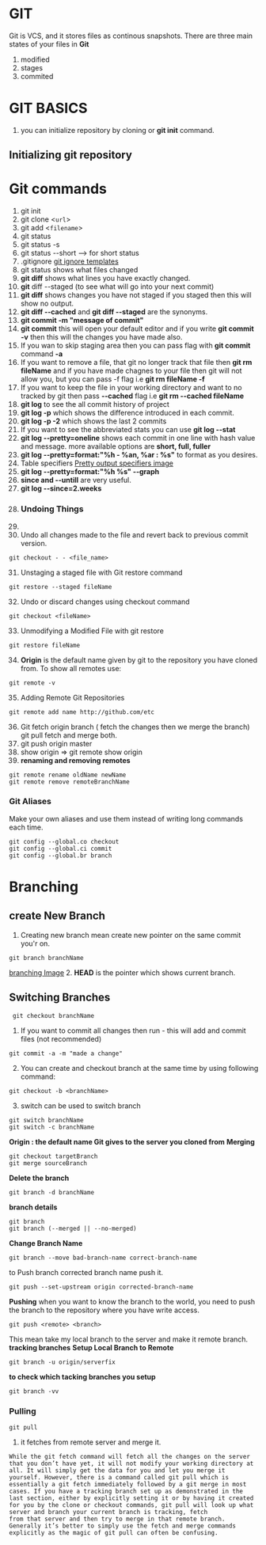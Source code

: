# GIT
Git is VCS, and it stores files as continous snapshots.
There are three main states of your files in **Git**
1. modified
2. stages
3. commited

# GIT BASICS
1. you can initialize repository by cloning or **git init** command.
## Initializing git repository
# Git commands
1. git init
2. git clone <`url`>
3. git add <`filename`>
4. git status 
5. git status -s 
6. git status --short --> for short status 
7. .gitignore [git ignore templates](https://github.com/github/gitignore)
8. git status shows what files changed
9. **git diff** shows what lines you have exactly changed.
10. **git** diff --staged (to see what will go into your next commit)
11.  **git diff** shows changes you have not staged if you staged then this will show no output.
12.  __git diff --cached__ and __git diff --staged__ are the synonyms.
13.  __git commit -m "message of commit"__
14.  __git commit__ this will open your default editor and if you write __git commit -v__ then this will the changes you have made also.
15.  If you wan to skip staging area then you can pass flag with __git commit__ command  __-a__
16.  If you want to remove a file, that git no longer track that file then __git rm fileName__ and if you have made chagnes to your file then git will not allow you, but you can pass -f flag i.e __git rm fileName -f__
17. If you want to keep the file in your working directory and want to no tracked by git then pass __--cached__ flag i.e __git rm --cached fileName__
18.  __git log__ to see the all commit history of project
19.  __git log -p__ which shows the difference introduced in each commit.
20. __git log -p -2__ which shows the last 2 commits
21.  If you want to see the abbreviated stats you can use __git log --stat__
22.  __git log --pretty=oneline__ shows each commit in one line with hash value and message. more available options are __short, full, fuller__
23.  __git log --pretty=format:"%h - %an, %ar : %s"__ to format as you desires.
24.  Table specifiers [Pretty output specifiers image](https://i.ibb.co/6rfVR4p/git.png)
25.  __git log --pretty=format:"%h %s" --graph__
26.  __since and --untill__ are very useful.
27. __git log --since=2.weeks__
28.  ### Undoing Things
29.  
30.  Undo all changes made to the file and revert back to previous commit version.
~~~
git checkout - - <file_name>
~~~
31.  Unstaging a staged file with Git restore command
~~~
git restore --staged fileName
~~~
32. Undo or discard changes using checkout command
~~~
git checkout <fileName>
~~~
33. Unmodifying a Modified File with git restore
~~~
git restore fileName
~~~
34. __Origin__ is the default name given by git to the repository you have cloned from. To show all remotes use:
~~~ 
git remote -v 
~~~
35. Adding Remote Git Repositories
~~~
git remote add name http://github.com/etc
~~~
36.  Git fetch origin branch ( fetch the changes then we merge the branch) git pull fetch and merge both. 
37.  git push origin master
38.  show origin => git remote show origin
39. __renaming and removing remotes__
~~~
git remote rename oldName newName
git remote remove remoteBranchName
~~~
### Git Aliases
Make your own aliases and use them instead of writing long commands each time.
~~~
git config --global.co checkout
git config --global.ci commit
git config --global.br branch
~~~
# Branching
## create New Branch
1. Creating new branch mean create new pointer on the same commit you'r on.
~~~
git branch branchName
~~~
[branching Image](https://i.ibb.co/QpHsPWB/2022-03-07-17-02.png)
2. **HEAD** is the pointer which shows current branch.
## Switching Branches
~~~
 git checkout branchName
~~~
1. If you want to commit all changes then run - this will add and commit files (not recommended)
~~~
git commit -a -m "made a change"
~~~
2. You can create and checkout branch at the same time by using following command:
~~~
git checkout -b <branchName>
~~~
3. switch can be used to switch branch
~~~
git switch branchName
git switch -c branchName
~~~
__Origin : the default name Git gives to the server you cloned from__
**Merging**
~~~
git checkout targetBranch
git merge sourceBranch
~~~
**Delete the branch**
~~~
git branch -d branchName
~~~
**branch details**
~~~
git branch 
git branch (--merged || --no-merged)
~~~
**Change Branch Name**
~~~
git branch --move bad-branch-name correct-branch-name
~~~
to Push branch corrected branch name push it. 
~~~
git push --set-upstream origin corrected-branch-name
~~~
**Pushing**
when you want to know the branch to the world, you need to push the branch to the repository where you have write access.
~~~
git push <remote> <branch>
~~~
This mean take my local branch to the server and make it remote branch.
**tracking branches**
**Setup Local Branch to Remote**
~~~
git branch -u origin/serverfix
~~~
**to check which tacking branches you setup**
~~~
git branch -vv
~~~
### Pulling 
~~~
git pull
~~~
1. it fetches from remote server and merge it.

```
While the git fetch command will fetch all the changes on the server that you don’t have yet, it will not modify your working directory at all. It will simply get the data for you and let you merge it yourself. However, there is a command called git pull which is essentially a git fetch immediately followed by a git merge in most cases. If you have a tracking branch set up as demonstrated in the last section, either by explicitly setting it or by having it created for you by the clone or checkout commands, git pull will look up what server and branch your current branch is tracking, fetch
from that server and then try to merge in that remote branch.
Generally it’s better to simply use the fetch and merge commands explicitly as the magic of git pull can often be confusing.
```
